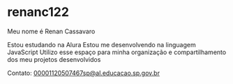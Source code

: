 # renanc122
Meu nome é Renan Cassavaro

Estou estudando na Alura
Estou me desenvolvendo na linguagem JavaScript
Utilizo esse espaço para minha organização e compartilhamento dos meu projetos desenvolvidos

Contato:
00001120507467sp@al.educacao.sp.gov.br
